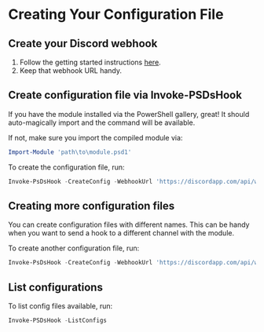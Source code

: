 # Creating Your Configuration File

## Create your Discord webhook

1. Follow the getting started instructions [here](https://www.gngrninja.com/script-ninja/2018/3/10/using-discord-webhooks-with-powershell).
2. Keep that webhook URL handy.

## Create configuration file via Invoke-PSDsHook

If you have the module installed via the PowerShell gallery, great! It should auto-magically import and the command will be available. 

If not, make sure you import the compiled module via:
```powershell
Import-Module 'path\to\module.psd1' 
```

To create the configuration file, run:
```powershell
Invoke-PsDsHook -CreateConfig -WebhookUrl 'https://discordapp.com/api/webhooks/4221456689714954341337/thisisfakeandwillnotwork' -Verbose
```

## Creating more configuration files

You can create configuration files with different names.
This can be handy when you want to send a hook to a different channel with the module.

To create another configuration file, run:
```powershell
Invoke-PsDsHook -CreateConfig -WebhookUrl 'https://discordapp.com/api/webhooks/4221456689714954341337/thisisfakeandwillnotwork' -ConfigName 'config2' -Verbose
```

## List configurations

To list config files available, run:
```powershell
Invoke-PSDsHook -ListConfigs
```